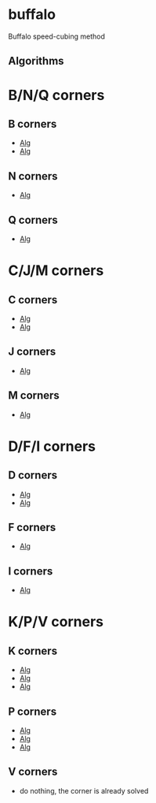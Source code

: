 # buffalo
Buffalo speed-cubing method

## Algorithms


# B/N/Q corners

## B corners
- [Alg](https://alg.cubing.net/?type=alg&alg=(U_F-_U-_F)3)
- [Alg](https://alg.cubing.net/?type=alg&alg=(F-_U_F_U-)3)

## N corners
- [Alg](https://alg.cubing.net/?type=alg&alg=U_F-_U-_F)

## Q corners
- [Alg](https://alg.cubing.net/?type=alg&alg=F-_U_F_U-)

# C/J/M corners

## C corners
- [Alg](https://alg.cubing.net/?type=alg&alg=(R-_F_R_F-)3)
- [Alg](https://alg.cubing.net/?type=alg&alg=(F_R-_F-_R)3)

## J corners
- [Alg](https://alg.cubing.net/?type=alg&alg=R-_F_R_F-)

## M corners
- [Alg](https://alg.cubing.net/?type=alg&alg=F_R-_F-_R)

# D/F/I corners

## D corners
- [Alg](https://alg.cubing.net/?type=alg&alg=(U-_R_U_R-)3)
- [Alg](https://alg.cubing.net/?type=alg&alg=(R_U-_R-_U)3)

## F corners
- [Alg](https://alg.cubing.net/?type=alg&alg=R_U-_R-_U)

## I corners
- [Alg](https://alg.cubing.net/?type=alg&alg=U-_R_U_R-)

# K/P/V corners

## K corners
- [Alg](https://alg.cubing.net/?type=alg&alg=(U_F-_U-_F)2)
- [Alg](https://alg.cubing.net/?type=alg&alg=(R-_F_R_F-)2)
- [Alg](https://alg.cubing.net/?type=alg&alg=(R_U-_R-_U)2)

## P corners
- [Alg](https://alg.cubing.net/?type=alg&alg=(F-_U_F_U-)2)
- [Alg](https://alg.cubing.net/?type=alg&alg=(F_R-_F-_R)2)
- [Alg](https://alg.cubing.net/?type=alg&alg=(U-_R_U_R-)2)

## V corners
- do nothing, the corner is already solved
